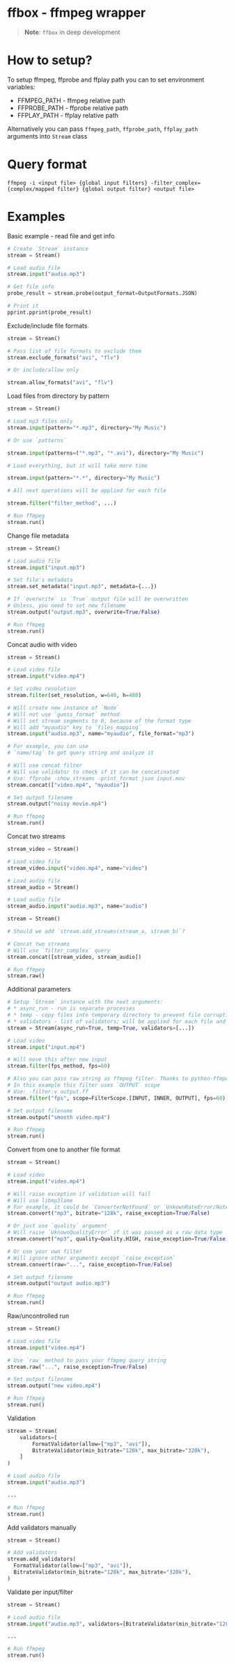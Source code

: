 # ffbox - ffmpeg wrapper

> **Note**: `ffbox` in deep development

# How to setup?

To setup ffmpeg, ffprobe and ffplay path you can to set environment variables:
* FFMPEG_PATH - ffmpeg relative path
* FFPROBE_PATH - ffprobe relative path
* FFPLAY_PATH - ffplay relative path

Alternatively you can pass `ffmpeg_path`, `ffprobe_path`, `ffplay_path` arguments into `Stream` class

# Query format

`ffmpeg -i <input file> {global input filters} -filter_complex={complex/mapped filter} {global output filter} <output file>`

# Examples

Basic example - read file and get info

```py
# Create `Stream` instance
stream = Stream()

# Load audio file
stream.input("audio.mp3")

# Get file info
probe_result = stream.probe(output_format=OutputFormats.JSON)

# Print it
pprint.pprint(probe_result)
```

Exclude/include file formats

```py
stream = Stream()

# Pass list of file formats to exclude them
stream.exclude_formats("avi", "flv")

# Or include/allow only

stream.allow_formats("avi", "flv")

```

Load files from directory by pattern

```py
stream = Stream()

# Load mp3 files only
stream.input(pattern="*.mp3", directory="My Music")

# Or use `patterns`

stream.input(patterns=("*.mp3", "*.avi"), directory="My Music")

# Load everything, but it will take more time

stream.input(pattern="*.*", directory="My Music")

# All next operations will be applied for each file

stream.filter("filter_method", ...)

# Run ffmpeg
stream.run()
```

Change file metadata

```py
stream = Stream()

# Load audio file
stream.input("input.mp3")

# Set file's metadata
stream.set_metadata("input.mp3", metadata={...})

# If `overwrite` is `True` output file will be overwritten
# Unless, you need to set new filename
stream.output("output.mp3", overwrite=True/False)

# Run ffmpeg
stream.run()
```

Concat audio with video

```py
stream = Stream()

# Load video file
stream.input("video.mp4")

# Set video resolution
stream.filter(set_resolution, w=640, h=480)

# Will create new instance of `Node`
# Will not use `guess_format` method
# Will set stream segments to 0, because of the format type
# Will add "myaudio" key to `files_mapping`
stream.input("audio.mp3", name="myaudio", file_format="mp3")

# For example, you can use 
# `name/tag` to get query string and analyze it

# Will use concat filter
# Will use validator to check if it can be concatinated
# Use: ffprobe -show_streams -print_format json input.mov
stream.concat(["video.mp4", "myaudio"])

# Set output filename
stream.output("noisy movie.mp4")

# Run ffmpeg
stream.run()
```

Concat two streams

```py
stream_video = Stream()

# Load video file
stream_video.input("video.mp4", name="video")

# Load audio file
stream_audio = Stream()

# Load audio file
stream_audio.input("audio.mp3", name="audio")

stream = Stream()

# Should we add `stream.add_streams(stream_a, stream_b)`?

# Concat two streams
# Will use `filter_complex` query
stream.concat([stream_video, stream_audio])

# Run ffmpeg
stream.raw()
```

Additional parameters

```py
# Setup `Stream` instance with the next arguments:
# * async_run - run is separate processes
# * temp - copy files into temporary directory to prevent file corruption and loses
# * validators - list of validators; will be applied for each file and filters
stream = Stream(async_run=True, temp=True, validators=[...])

# Load video
stream.input("input.mp4")

# Will move this after new input
stream.filter(fps_method, fps=60)

# Also you can pass raw string as ffmpeg filter. Thanks to python-ffmpeg repo it's cool
# In this example this filter uses `OUTPUT` scope
# Use: -filter:v output.ff
stream.filter("fps", scope=FilterScope.[INPUT, INNER, OUTPUT], fps=60)

# Set output filename
stream.output("smooth video.mp4")

# Run ffmpeg
stream.run()
```

Convert from one to another file format

```py
stream = Stream()

# Load video
stream.input("video.mp4")

# Will raise exception if validation will fail
# Will use libmp3lame
# For example, it could be `ConverterNotFound` or `UnkownRateError/NotApplicableRateError`
stream.convert("mp3", bitrate="128k", raise_exception=True/False)

# Or just use `quality` argument
# Will raise `UknownQualityError` if it was passed as a raw data type
stream.convert("mp3", quality=Quality.HIGH, raise_exception=True/False)

# Or use your own filter
# Will ignore other arguments except `raise_exception`
stream.convert(raw="...", raise_exception=True/False)

# Set output filename
stream.output("output audio.mp3")

# Run ffmpeg
stream.run()
```

Raw/uncontrolled run

```py
stream = Stream()

# Load video file
stream.input("video.mp4")

# Use `raw` method to pass your ffmpeg query string
stream.raw("...", raise_exception=True/False)

# Set output filename
stream.output("new video.mp4")

# Run ffmpeg
stream.run()
```

Validation

```py
stream = Stream(
	validators=[
		FormatValidator(allow=["mp3", "avi"]),
		BitrateValidator(min_bitrate="128k", max_bitrate="320k"),
	]
)

# Load audio file
stream.input("audio.mp3")

...

# Run ffmpeg
stream.run()
```

Add validators manually

```py
stream = Stream()

# Add validators
stream.add_validators(
  FormatValidator(allow=["mp3", "avi"]),
  BitrateValidator(min_bitrate="128k", max_bitrate="320k"),
)
```

Validate per input/filter

```py
stream = Stream()

# Load audio file
stream.input("audio.mp3", validators=[BitrateValidator(min_bitrate="128k", max_bitrate="320k")])

...

# Run ffmpeg
stream.run()
```

